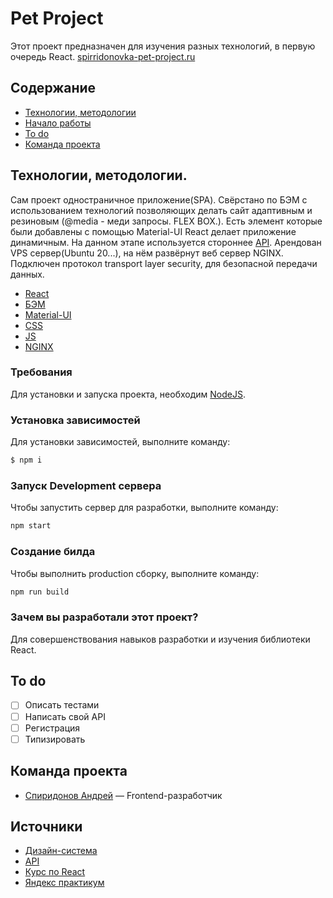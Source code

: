 # **Pet Project**
Этот проект предназначен для изучения разных технологий, в первую очередь React.
[spirridonovka-pet-project.ru](https://spirridonovka-pet-project.ru/)


## Содержание
- [Технологии, методологии](#технологии)
- [Начало работы](#начало-работы)
- [To do](#to-do)
- [Команда проекта](#команда-проекта)

## Технологии, методологии.
Сам проект одностраничное приложение(SPA).
Свёрстано по БЭМ с использованием технологий позволяющих делать сайт адаптивным и резиновым (@media - меди запросы. FLEX BOX.).
Есть элемент которые были добавлены с помощью Material-UI
React делает приложение динамичным.
На данном этапе используется стороннее [API](https://jsonplaceholder.typicode.com/).
Арендован VPS сервер(Ubuntu 20...), на нём развёрнут веб сервер NGINX.
Подключен протокол transport layer security, для безопасной передачи данных. 

- [React](https://ru.legacy.reactjs.org/)
- [БЭМ](https://ru.bem.info/methodology/)
- [Material-UI](https://v4.mui.com/ru/components/switches/)
- [CSS](https://www.w3schools.com/css/)
- [JS](https://learn.javascript.ru/)
- [NGINX](https://nginx.org/ru/)

### Требования
Для установки и запуска проекта, необходим [NodeJS](https://nodejs.org/).

### Установка зависимостей
Для установки зависимостей, выполните команду:
```sh
$ npm i
```

### Запуск Development сервера
Чтобы запустить сервер для разработки, выполните команду:
```sh
npm start
```

### Создание билда
Чтобы выполнить production сборку, выполните команду: 
```sh
npm run build
```

### Зачем вы разработали этот проект?
Для совершенствования навыков разработки и изучения библиотеки React.

## To do
- [ ] Описать тестами
- [ ] Написать свой API
- [ ] Регистрация
- [ ] Типизировать

## Команда проекта
- [Спиридонов Андрей](https://vk.com/spirridonov) — Frontend-разработчик

## Источники
- [Дизайн-система](https://www.figma.com/design/XwRH3YictmSNwhJF05fT4o/OTT-Dark-Theme-Website-UI-Design-Template-for-Media-Streaming%2C-Movies-and-TV-(-FREE-Editable-)-(Community)?node-id=34-3&node-type=canvas&t=QC4hrsmTawBq0D89-0)
- [API](https://jsonplaceholder.typicode.com/)
- [Курс по React](https://www.youtube.com/watch?v=GNrdg3PzpJQ)
- [Яндекс практикум](https://practicum.yandex.ru/)